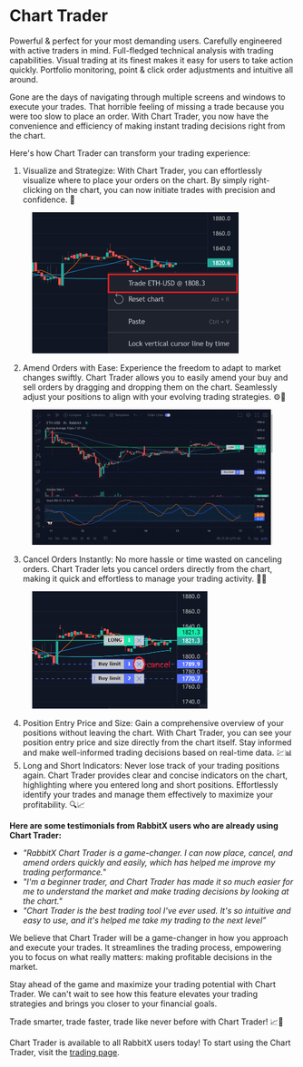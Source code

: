 # Chart Trader

Powerful & perfect for your most demanding users. Carefully engineered with active traders in mind. Full-fledged technical analysis with trading capabilities. Visual trading at its finest makes it easy for users to take action quickly. Portfolio monitoring, point & click order adjustments and intuitive all around.

Gone are the days of navigating through multiple screens and windows to execute your trades. That horrible feeling of missing a trade because you were too slow to place an order. With Chart Trader, you now have the convenience and efficiency of making instant trading decisions right from the chart.&#x20;

Here's how Chart Trader can transform your trading experience:

1. Visualize and Strategize: With Chart Trader, you can effortlessly visualize where to place your orders on the chart. By simply right-clicking on the chart, you can now initiate trades with precision and confidence. 🎯

<figure><img src=".gitbook/assets/Untitled (5).png" alt="" width="364"><figcaption></figcaption></figure>

2. Amend Orders with Ease: Experience the freedom to adapt to market changes swiftly. Chart Trader allows you to easily amend your buy and sell orders by dragging and dropping them on the chart. Seamlessly adjust your positions to align with your evolving trading strategies. ⚙️💼

<figure><img src=".gitbook/assets/2023-05-17 00-17-30.gif" alt="" width="563"><figcaption></figcaption></figure>

3. Cancel Orders Instantly: No more hassle or time wasted on canceling orders. Chart Trader lets you cancel orders directly from the chart, making it quick and effortless to manage your trading activity. 🚫❌

<figure><img src=".gitbook/assets/Untitled (1) (1).png" alt="" width="309"><figcaption></figcaption></figure>

4. Position Entry Price and Size: Gain a comprehensive overview of your positions without leaving the chart. With Chart Trader, you can see your position entry price and size directly from the chart itself. Stay informed and make well-informed trading decisions based on real-time data. 💹📊
5. Long and Short Indicators: Never lose track of your trading positions again. Chart Trader provides clear and concise indicators on the chart, highlighting where you entered long and short positions. Effortlessly identify your trades and manage them effectively to maximize your profitability. 🔍📈

**Here are some testimonials from RabbitX users who are already using Chart Trader:**

* _"RabbitX Chart Trader is a game-changer. I can now place, cancel, and amend orders quickly and easily, which has helped me improve my trading performance."_
* _"I'm a beginner trader, and Chart Trader has made it so much easier for me to understand the market and make trading decisions by looking at the chart."_
* _"Chart Trader is the best trading tool I've ever used. It's so intuitive and easy to use, and it's helped me take my trading to the next level”_

We believe that Chart Trader will be a game-changer in how you approach and execute your trades. It streamlines the trading process, empowering you to focus on what really matters: making profitable decisions in the market.&#x20;

Stay ahead of the game and maximize your trading potential with Chart Trader. We can't wait to see how this feature elevates your trading strategies and brings you closer to your financial goals.&#x20;

Trade smarter, trade faster, trade like never before with Chart Trader! 📈🚀

Chart Trader is available to all RabbitX users today! To start using the Chart Trader, visit the [trading page](https://app.rabbitx.io).

